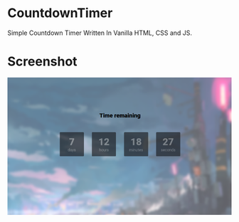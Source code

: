 # CountdownTimer
Simple Countdown Timer Written In Vanilla HTML, CSS and JS.

# Screenshot
![](screenshot.png)